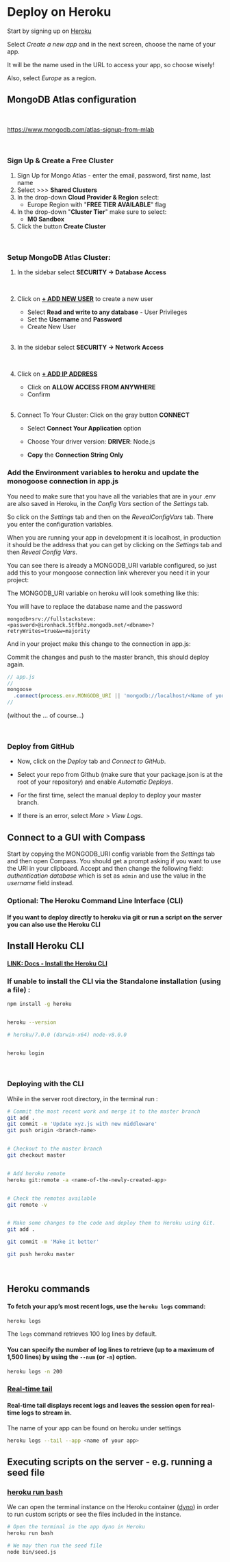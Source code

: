 # Deploy on Heroku

Start by signing up on [Heroku](https://www.heroku.com)

Select _Create a new app_ and in the next screen, choose the name of your app.

It will be the name used in the URL to access your app, so choose wisely!

Also, select _Europe_ as a region.




##  MongoDB Atlas configuration 

<br>



https://www.mongodb.com/atlas-signup-from-mlab



<br>

### **Sign Up & Create a Free Cluster** 

1. Sign Up for Mongo Atlas - enter the email, password, first name, last name
2. Select  >>>  **Shared Clusters**
3. In the drop-down **Cloud Provider & Region** select: 
   -  Europe Region with "**FREE TIER AVAILABLE**" flag
4. In the drop-down "**Cluster Tier**" make sure to select:
   - **M0 Sandbox**
5. Click the button **Create Cluster**



<br>


### Setup MongoDB Atlas Cluster:


1. In the sidebar select **SECURITY  ->  Database Access**

   <br>

2. Click on **<u>+ ADD NEW USER</u>** to create a new user

   - Select **Read and write to any database** - User Privileges
   - Set the **Username** and **Password**
   - Create New User

   <br>

3. In the sidebar select **SECURITY  ->  Network Access**

   <br>

4. Click on **<u>+ ADD IP ADDRESS</u>**

   - Click on **ALLOW ACCESS FROM ANYWHERE**
   - Confirm

   <br>

5. Connect To Your Cluster: Click on the gray button **CONNECT**

   - Select **Connect Your Application** option

   - Choose Your driver version:  **DRIVER**: Node.js

   - **Copy** the **Connection String Only**

### Add the Environment variables to heroku and update the monogoose connection in app.js  

You need to make sure that you have all the variables that are in your .env are also saved in Heroku, in the _Config Vars_ section of the _Settings_ tab.

So click on the _Settings_ tab and then on the _RevealConfigVars_ tab. There you enter the configuration variables.

When you are running your app in development it is localhost, in production it should be the address that you can get by clicking on the _Settings_ tab and then _Reveal Config Vars_.

You can see there is already a MONGODB_URI variable configured, so just add this to your mongoose connection link wherever you need it in your project:

The MONGODB_URI variable on heroku will look something like this:

You will have to replace the database name and the password
```
mongodb+srv://fullstacksteve:<password>@ironhack.5tfbhz.mongodb.net/<dbname>?retryWrites=true&w=majority
```

And in your project make this change to the connection in app.js:

Commit the changes and push to the master branch, this should deploy again.

```js
// app.js
//
mongoose
  .connect(process.env.MONGODB_URI || 'mongodb://localhost/<Name of your project>' ...)
//
```

(without the ... of course...)


<br>


### Deploy from GitHub
- Now, click on the _Deploy_ tab and _Connect to GitHub_.

- Select your repo from Github (make sure that your package.json is at the root of your repository) and enable _Automatic Deploys_.

- For the first time, select the manual deploy to deploy your master branch.

- If there is an error, select _More_ > _View Logs_.



## Connect to a GUI with Compass 

Start by copying the MONGODB_URI config variable from the *Settings* tab and then open Compass. You should get a prompt asking if you want to use the URI in your clipboard. Accept and then change the following field: *authentication database* which is set as `admin` and use the value in the *username* field instead.




### Optional: The Heroku Command Line Interface (CLI)

#### If you want to deploy directly to heroku via git or run a script on the server you can also use the Heroku CLI


## Install Heroku CLI


#### [LINK: Docs - Install the Heroku CLI](https://devcenter.heroku.com/articles/heroku-cli#npm)


### If unable to install the CLI via the Standalone installation (using a file) :

```bash
npm install -g heroku


heroku --version

# heroku/7.0.0 (darwin-x64) node-v8.0.0


heroku login
```


<br>



### Deploying with the CLI



While in the server root directory, in the terminal run :



```bash
# Commit the most recent work and merge it to the master branch
git add .
git commit -m 'Update xyz.js with new middleware'
git push origin <branch-name>


# Checkout to the master branch
git checkout master


# Add heroku remote
heroku git:remote -a <name-of-the-newly-created-app>


# Check the remotes available
git remote -v


# Make some changes to the code and deploy them to Heroku using Git.
git add .

git commit -m 'Make it better'

git push heroku master
```





<br>

## Heroku commands


#### To fetch your app’s most recent logs, use the `heroku logs` command:

```bash
heroku logs
```

The `logs` command retrieves 100 log lines by default. 

#### You can specify the number of log lines to retrieve (up to a maximum of 1,500 lines) by using the `--num` (or `-n`) option.

```bash
heroku logs -n 200

```


### [Real-time tail](https://devcenter.heroku.com/articles/logging#real-time-tail)

#### Real-time tail displays recent logs and leaves the session open for real-time logs to stream in. 

The name of your app can be found on heroku under settings

```bash
heroku logs --tail --app <name of your app>

```

## Executing scripts on the server - e.g. running a seed file


### [heroku run bash](https://devcenter.heroku.com/articles/heroku-cli-commands#heroku-run)

We can open the terminal instance on the Heroku container ([dyno](https://www.heroku.com/dynos)) in order to run custom scripts or see the files included in the instance. 

```bash
# Open the terminal in the app dyno in Heroku
heroku run bash

# We may then run the seed file
node bin/seed.js

```

<br>